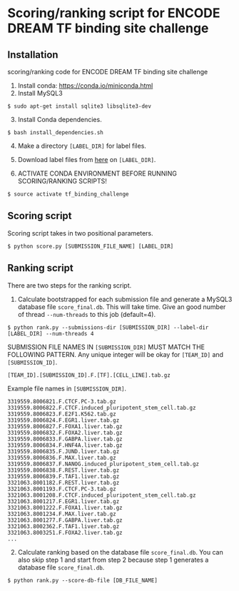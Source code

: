 # Scoring/ranking script for ENCODE DREAM TF binding site challenge

## Installation

scoring/ranking code for ENCODE DREAM TF binding site challenge

1) Install conda: https://conda.io/miniconda.html
2) Install MySQL3
```
$ sudo apt-get install sqlite3 libsqlite3-dev
```

3) Install Conda dependencies.
```
$ bash install_dependencies.sh
```

4) Make a directory `[LABEL_DIR]` for label files.
5) Download label files from [here](https://www.synapse.org/#!Synapse:syn10164048) on `[LABEL_DIR]`.

6) ACTIVATE CONDA ENVIRONMENT BEFORE RUNNING SCORING/RANKING SCRIPTS!
```
$ source activate tf_binding_challenge
```

## Scoring script
Scoring script takes in two positional parameters.
```
$ python score.py [SUBMISSION_FILE_NAME] [LABEL_DIR]
```

## Ranking script
There are two steps for the ranking script.

1) Calculate bootstrapped for each submission file and generate a MySQL3 database file `score_final.db`. This will take time. Give an good number of thread `--num-threads` to this job (default=4).
```
$ python rank.py --submissions-dir [SUBMISSION_DIR] --label-dir [LABEL_DIR] --num-threads 4
```

SUBMISSION FILE NAMES IN `[SUBMISSION_DIR]` MUST MATCH THE FOLLOWING PATTERN. Any unique integer will be okay for `[TEAM_ID]` and `[SUBMISSION_ID]`.
```
[TEAM_ID].[SUBMISSION_ID].F.[TF].[CELL_LINE].tab.gz
```

Example file names in `[SUBMISSION_DIR]`.
```
3319559.8006821.F.CTCF.PC-3.tab.gz
3319559.8006822.F.CTCF.induced_pluripotent_stem_cell.tab.gz
3319559.8006823.F.E2F1.K562.tab.gz
3319559.8006824.F.EGR1.liver.tab.gz
3319559.8006827.F.FOXA1.liver.tab.gz
3319559.8006832.F.FOXA2.liver.tab.gz
3319559.8006833.F.GABPA.liver.tab.gz
3319559.8006834.F.HNF4A.liver.tab.gz
3319559.8006835.F.JUND.liver.tab.gz
3319559.8006836.F.MAX.liver.tab.gz
3319559.8006837.F.NANOG.induced_pluripotent_stem_cell.tab.gz
3319559.8006838.F.REST.liver.tab.gz
3319559.8006839.F.TAF1.liver.tab.gz
3321063.8001182.F.REST.liver.tab.gz
3321063.8001193.F.CTCF.PC-3.tab.gz
3321063.8001208.F.CTCF.induced_pluripotent_stem_cell.tab.gz
3321063.8001217.F.EGR1.liver.tab.gz
3321063.8001222.F.FOXA1.liver.tab.gz
3321063.8001234.F.MAX.liver.tab.gz
3321063.8001277.F.GABPA.liver.tab.gz
3321063.8002362.F.TAF1.liver.tab.gz
3321063.8003251.F.FOXA2.liver.tab.gz
...
```

2) Calculate ranking based on the database file `score_final.db`. You can also skip step 1 and start from step 2 because step 1 generates a database file `score_final.db`.
```
$ python rank.py --score-db-file [DB_FILE_NAME]
```

